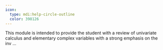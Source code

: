 ```yaml
---
icon:
  type: mdi:help-circle-outline
  color: 398126
---
```


This module is intended to provide the student with a review of univariate calculus and elementary complex variables with a strong emphasis on the inv ... 
